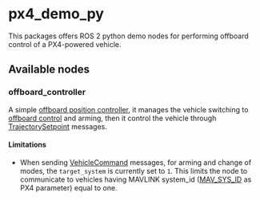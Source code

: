 # px4_demo_py

This packages offers ROS 2 python demo nodes for performing offboard control of a PX4-powered vehicle.

## Available nodes

### offboard_controller

A simple [offboard position controller](./px4_demo_py/offboard_control.py), it manages the vehicle switching to [offboard control](https://docs.px4.io/main/en/flight_modes/offboard.html) and arming, then it control the vehicle through [TrajectorySetpoint](https://github.com/PX4/PX4-Autopilot/blob/main/msg/TrajectorySetpoint.msg) messages.

#### Limitations

- When sending [VehicleCommand](https://github.com/PX4/PX4-Autopilot/blob/7ed90c6d0c48bf6b5c19f5b54b7b5843266f400c/msg/VehicleCommand.msg) messages, for arming and change of modes, the `target_system` is currently set to `1`. This limits the node to communicate to vehicles having MAVLINK system_id ([MAV_SYS_ID](https://docs.px4.io/main/en/advanced_config/parameter_reference.html#MAV_SYS_ID) as PX4 parameter) equal to one.